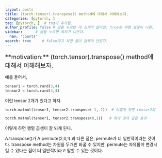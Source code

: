 ```yaml
---
layout: posts
title: (torch.tensor).transpose() method에 대해서 이해해보자.
categories: [pytorch, ]
tag: [pytorch, ]  # tag가 추가됨.
author_profile: false # 글을 누르면 내 소개가 없어짐. true로 하면 얼굴이 나옴.
sidebar:      # 글을 누르면 목차가 나온다.
  nav: "counts" 
search: true     # false라고 하면 글이 검색이 안된다.
---
```


<div class="notice--info" markdown="1" style='font-size: 20px'>
**motivation:**  (torch.tensor).transpose() method에 대해서 이해해보자.
</div>

예를 들어서, 

``` python
tensor1 = torch.rand(3,4)
tensor2 = torch.rand(3,4)
```
이런 tensor 2개가 있다고 하자.


``` python
torch.matmul(tensor1, tensor2.transpose(-1,-2))  # 이렇게 하면 tensor2의 마지막과 두번째 마지막 차원이 바뀐다.
```

``` python
torch.matmul(tensor1, tensor2.transpose(0,1))   # 위의 것과 같은 효과
```




이렇게 하면 행렬 곱셈이 잘 되게 된다.

A.transpose()가 A.permute(2,0,1) 과 다른 점은, permute가 더 일반적이라는 것이다. transpose method는 차원을 두개만 바꿀 수 있지만, permute는 자유롭게 변경시킬 수 있다는 점이 더 일반적이라고 말할 수 있는 것이다.

